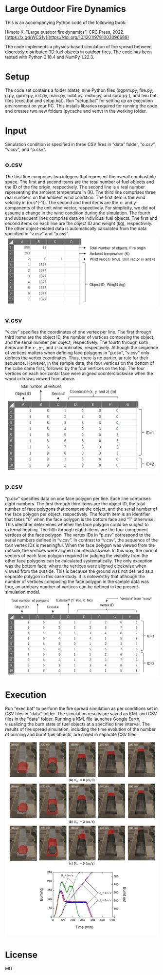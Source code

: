 # Large Outdoor Fire Dynamics
This is an accompanying Python code of the following book:

Himoto K. "Large outdoor fire dynamics", CRC Press, 2022.
[https://x.gd/WCS1v](https://doi.org/10.1201/9781003096689)

The code implements a physics-based simulation of fire spread between discretely distributed 3D fuel objects in outdoor fires. The code has been tested with Python 3.10.4 and NumPy 1.22.3. 

# Setup
The code set contains a folder (data), nine Python files (cgprm.py, fire.py, g.py, gprm.py, init.py, main.py, ndat.py, rndm.py, and sprd.py ), and two bat files (exec.bat and setup.bat).
Run "setup.bat" for setting up an execution environment on your PC. 
This installs libraries required for running the code and creates two new folders (pycache and venv) in the working folder. 

# Input
Simulation condition is specified in three CSV fires in "data" folder, "o.csv", "v.csv", and "p.csv".

## o.csv
The first line comprises two integers that represent the overall combustible space. The first and second items are the total number of fuel objects and the ID of the fire origin, respectively.
The second line is a real number representing the ambient temperature in (K).
The third line comprises three real numbers on the ambient wind condition. The first item is the wind velocity in (m∙s^(-1)). 
The second and third items are the x- and y- components of the unit wind vector, respectively. 
For simplicity, we did not assume a change in the wind condition during the simulation. 
The fourth and subsequent lines comprise data on individual fuel objects. The first and second items on each line are the object ID and weight (kg), respectively.
The other object-related data is automatically calculated from the data specified in “v.csv” and “p.csv”.
![o.csv](./img/o_csv.png)

## v.csv
“v.csv” specifies the coordinates of one vertex per line. 
The first through third items are the object ID, the number of vertices composing the object, and the serial number per object, respectively. 
The fourth through sixth items are the x-, y-, and z-coordinates, respectively. 
Although the sequence of vertices matters when defining face polygons in "p.csv", "v.csv" only defines the vertex coordinates. 
Thus, there is no particular rule for their sequence. 
However, in the sample data, the four vertices on the bottom of the cube came first, followed by the four vertices on the top. 
The four vertices on each horizontal face were aligned counterclockwise when the wood crib was viewed from above.
![v.csv](./img/v_csv.png)

## p.csv
"p.csv" specifies data on one face polygon per line. 
Each line comprises eight numbers. 
The first through third items are the object ID, the total number of face polygons that compose the object, and the serial number of the face polygon per object, respectively. 
The fourth item is an identifier that takes “0” when the face polygon is the bottom face and “1” otherwise. 
This identifier determines whether the face polygon could be subject to external heating. 
The fifth through eighth items are the four component vertices of the face polygon.
The vertex IDs in “p.csv” correspond to the serial numbers defined in “v.csv”. 
In contrast to “v.csv”, the sequence of the four vertex IDs is meaningful. 
When the face polygon was viewed from the outside, the vertices were aligned counterclockwise. 
In this way, the normal vectors of each face polygon required for judging the visibility from the other face polygons can be calculated systematically. 
The only exception was the bottom face, where the vertices were aligned clockwise when viewed from the outside. 
This is because the ground was not defined as a separate polygon in this case study. 
It is noteworthy that although the number of vertices composing the face polygon in the sample data was four, an arbitrary number of vertices can be defined in the present simulation model. 
![p.csv](./img/p_csv.png)

# Execution 
Run "exec.bat" to perform the fire spread simulation as per conditions set in CSV files in "data" folder. 
The simulation results are saved as KML and CSV files in the "data" folder. 
Running a KML file launches Google Earth, visualizing the burn state of fuel objects at a specified time interval. 
The results of fire spread simulation, including the time evolution of the number of burning and burnt fuel objects, are saved in separate CSV files. 
![simulation result](./img/result.png)

# License
MIT
